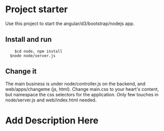 # Project starter

Use this project to start the angular/d3/bootstrap/nodejs app.

## Install and run 


		$cd node, npm install
      $node node/server.js

## Change it
The main business is under node/controller.js on the backend, and web/apps/changeme (js, html).
Change main.css to your heart's content, but namespace the css selectors for the application.
Only few touches in node/server.js and web/index.html needed. 		    

# Add Description Here


